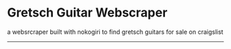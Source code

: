 # Gretsch Guitar Webscraper

a websrcraper built with nokogiri to find gretsch guitars for sale on craigslist

---
